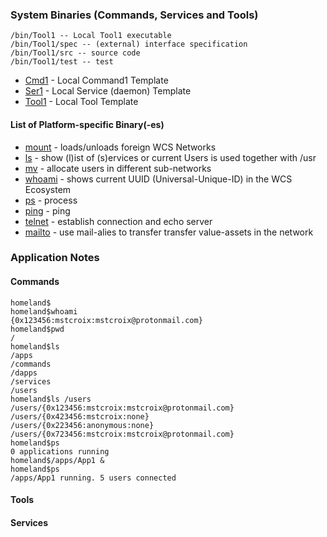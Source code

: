 ### System Binaries (Commands, Services and Tools)

```
/bin/Tool1 -- Local Tool1 executable
/bin/Tool1/spec -- (external) interface specification
/bin/Tool1/src -- source code
/bin/Tool1/test -- test
```
* [Cmd1](/bin/Cmd1) - Local Command1 Template
* [Ser1](/bin/Serv1) - Local Service (daemon) Template
* [Tool1](/bin/Tool1) - Local Tool Template

#### List of Platform-specific Binary(-es)

* [mount](/bin/mount) - loads/unloads foreign WCS Networks
* [ls](/bin/ls) - show (l)ist of (s)ervices or current Users is used together with /usr 
* [mv](/bin/mv) - allocate users in different sub-networks
* [whoami](/bin/whoami) - shows current UUID (Universal-Unique-ID) in the WCS Ecosystem
* [ps](/bin/ps) - process
* [ping](/bin/ping) - ping
* [telnet](/bin/telnet) - establish connection and echo server
* [mailto](/bin/mailto) - use mail-alies to transfer transfer value-assets in the network

### Application Notes

#### Commands
```
homeland$
homeland$whoami
{0x123456:mstcroix:mstcroix@protonmail.com}
homeland$pwd
/
homeland$ls
/apps
/commands
/dapps
/services
/users
homeland$ls /users
/users/{0x123456:mstcroix:mstcroix@protonmail.com}
/users/{0x423456:mstcroix:none}
/users/{0x223456:anonymous:none}
/users/{0x723456:mstcroix:mstcroix@protonmail.com}
homeland$ps
0 applications running
homeland$/apps/App1 &
homeland$ps
/apps/App1 running. 5 users connected
```

#### Tools

#### Services


